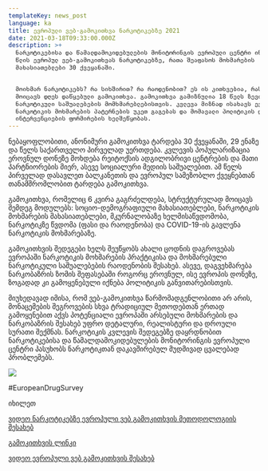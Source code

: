 ```yaml
---
templateKey: news_post
language: ka
title: ევროპული ვებ-გამოკითხვა ნარკოტიკებზე 2021
date: 2021-03-18T09:33:00.000Z
description: >+
  ნარკოტიკებისა და წამალდამოკიდებულების მონიტორინგის ევროპული ცენტრი იწყებს 2021
  წლის ევროპულ ვებ-გამოკითხვას ნარკოტიკებზე, რათა შეაფასოს მოხმარების
  მახასიათებლები 30 ქვეყანაში. 


  მოიხმარ ნარკოტიკებს? რა სიხშირით? რა რაოდენობით? ეს ის კითხვებია, რასაც
  მოიცავს დღეს დაწყებული გამოკითხვა. გამოკითხვა გამიზნულია 18 წელს ზევით მყოფი
  ნარკოტიკული საშუალებების მომხმარებლებისთვის. კვლევა მიზნად ისახავს ევროპაში
  ნარკოტიკის მოხმარების პატერნების უკეთ გაგებას და მომავალი პოლიტიკის და
  ინტერვენციების ფორმირების ხელშეწყობას.
---
```

ნებაყოფლობითი, ანონიმური გამოკითხვა ტარდება 30 ქვეყანაში, 29 ენაზე და წელს საქართველო პირველად უერთდება. კვლევის პოპულარიზაცია ეროვნულ დონეზე მოხდება რეიტოქსის ადგილობრივი ცენტრების და მათი პარტნიორების მიერ, ასევე სოციალური მედიის საშუალებით. ამ წელს პირველად დასავლეთ ბალკანეთის და ევროპულ სამეზობლო ქვეყნებთან თანამშრომლობით ტარდება გამოკითხვა. 

გამოკითხვა, რომელიც 6 კვირა გაგრძელდება, სტრუქტურულად მოიცავს შემდეგ მოდულებს: სოციო-დემოგრაფიული მახასიათებლები, ნარკოტიკის მოხმარების მახასიათებლები, მკურნალობაზე ხელმისაწვდომობა, ნარკოტიკზე წვდომა (ფასი და რაოდენობა) და COVID-19-ის გავლენა ნარკოტიკის მოხმარებაზე. 

გამოკითხვის შედეგები ხელს შეუწყობს ახალი ცოდნის დაგროვებას ევროპაში ნარკოტიკის მოხმარების პრაქტიკისა და მოხმარებული ნარკოტიკული საშუალებების რაოდენობის შესახებ. ასევე, დაგვეხმარება ნარკობაზრის ზომის შეფასებაში როგორც ეროვნულ, ისე ევროპის დონეზე, ზოგადად კი გამოყენებული იქნება პოლიტიკის განვითარებისთვის. 

მიუხედავად იმისა, რომ ვებ-გამოკითხვა წარმომადგენლობითი არ არის, მონაცემების შეგროვების სხვა ტრადიციულ მეთოდებთან ერთად გამოყენებით აქვს პოტენციალი ევროპაში არსებული მოხმარების და ნარკობაზრის შესახებ უფრო დეტალური, რეალისტური და დროული სურათი შექმნას. ნარკოტიკის კვლევის შედეგებზე დაყრდნობით ნარკოტიკებისა და წამალდამოკიდებულების მონიტორინგის ევროპული ცენტრი პასუხობს ნარკოტიკთან დაკავშირებულ მუდმივად ცვალებად პრობლემებს.

<div class="image-list">

![](/media/uploads/ewsd_fb_cover_white.png)

</div>

\#EuropeanDrugSurvey 

იხილეთ 

[ვიდეო ნარკოტიკებზე ევროპული ვებ გამოკითხვის მეთოდოლოგიის შესახებ](https://www.youtube.com/watch?v=We1v57vrwWI)

[გამოკითხვის ლინკი](https://drugusersurvey.limequery.com/148362?lang=ka&fbclid=IwAR1evDpxAiv5rvY_mCxEDU3dSbHvcvORo4_WbA06iHY6Wib8awLhE5HQnfY)

[ვიდეო ევროპული ვებ გამოკითხვის შესახებ](https://www.youtube.com/watch?v=-E5yjItVpTk)
